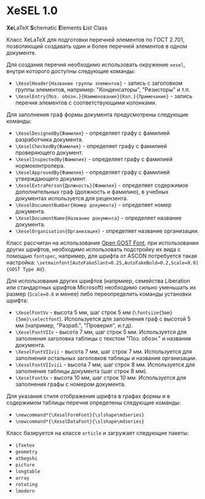 XeSEL 1.0
=====

**Xe**LaTeX **S**chematic **E**lements **L**ist Class

Класс XeLaTeX для подготовки перечней элементов по ГОСТ 2.701, позволяющий создавать один и более перечней элементов в одном документе.

Для создания перечня необходимо использовать окружение `xesel`, внутри которого доступны следующие команды:

* `\XeselHeader{Название группы элементов}` - запись с заголовком группы элементов, например: "Конденсаторы", "Резисторы" и т.п.
* `\XeselEntry{Поз. обозн.}{Наименование}{Кол.}{Примечание}` - запись перечня элементов с соответствующими колонками.

Для заполнения граф формы документа предусмотрены следующие команды:

* `\XeselDesignedBy{Фамилия}` - определяет графу с фамилией разработчика документа.
* `\XeselCheckedBy{Фамилия}` - определяет графу с фамилией проверяющего документ.
* `\XeselInspectedBy{Фамилия}` - определяет графу с фамилией нормоконтролера.
* `\XeselApprovedBy{Фамилия}` - определяет графу с фамилией утверждающего документ.
* `\XeselExtraPerson{Должность}{Фамилия}` - определяет содержимое дополнительных граф (должность и фамилию), в учебных документах используется для рецензента.
* `\XeselDocumentNumber{Номер документа}` - определяет номер документа.
* `\XeselDocumentName{Название документа}` - определяет название документа.
* `\XeselOrganisation{Организация}` - определяет название организации.

Класс рассчитан на использование [Open GOST Font](https://bitbucket.org/fat_angel/opengostfont), при использовании других шрифтов, необходимо использовать подстройку их вида с помощью `fontspec`, например, для шрифта от ASCON потребуется такая настройка: `\setmainfont[AutoFakeSlant=0.25,AutoFakeBold=0.2,Scale=0.9]{GOST Type AU}`.

Для использования других шрифтов (напрмиер, семейства Liberation или стандартных шрифтов Microsoft) необходимо сильно уменьшать их размер (`Scale=0.6` и менее) либо переопределить команды установки шрифта:

* `\XeselFontVv` - высота 5 мм, шаг строк 5 мм (`\fontsize{5mm}{5mm}\selectfont`). Используется для заполнения граф с высотой 5 мм (например, "Разраб.", "Проверил", и.т.д).
* `\XeselFontVIIv` - высота 7 мм, шаг строк 5 мм. Используется для заполнения заголовка таблицы с текстом "Поз. обозн." и названия документа.
* `\XeselFontVIIvii` - высота 7 мм, шаг строк 7 мм. Используется для заполнения остальных заголовков таблицы и названия организации.
* `\XeselFontVIIviii` - высота 7 мм, шаг строк 8 мм. Используется для заполнения таблицы документа (шаг строк 8 мм).
* `\XeselFontXx` - высота 10 мм, шаг строк 10 мм. Используется для заполнения графы с номером документа.

Для указания стиля отображения шрифта в графах формы и в содержимом таблицы перечня определены следующие команды:

* `\newcommand*{\XeselFormFont}{\slshape\mdseries}`
* `\newcommand*{\XeselDataFont}{\slshape\mdseries}`

Класс базируется на классе `article` и загружает следующие пакеты:

* `ifxetex`
* `geometry`
* `atbegshi`
* `picture`
* `longtable`
* `array`
* `rotating`
* `lmodern`